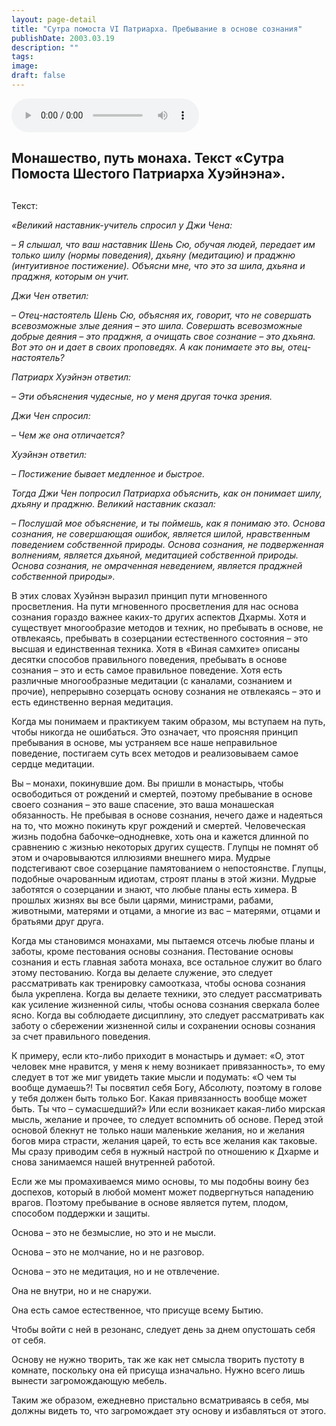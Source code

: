 ```yaml
---
layout: page-detail
title: "Сутра помоста VI Патриарха. Пребывание в основе сознания"
publishDate: 2003.03.19
description: ""
tags:
image:
draft: false
---
```


<audio title="2003.03.19 - Сутра помоста VI Патриарха. Пребывание в основе сознания.mp3" src="/upload/iblock/096/096a9ba0aaede45f7d0da98178b35e57.mp3" controls=""></audio>

## 

## **Монашество, путь монаха. Текст «Сутра Помоста Шестого Патриарха Хуэйнэна».**  

##   

 Текст:

_«Великий наставник-учитель спросил у Джи Чена:_ 

 _– Я слышал, что ваш наставник Шень Сю, обучая людей, передает им только шилу (нормы поведения), дхьяну (медитацию) и праджню (интуитивное постижение). Объясни мне, что это за шила, дхьяна и праджня, которым он учит._ 

 _Джи Чен ответил:_ 

_– Отец-настоятель Шень Сю, объясняя их, говорит, что не совершать всевозможные злые деяния – это шила. Совершать всевозможные добрые деяния – это праджня, а очищать свое сознание – это дхьяна. Вот это он и дает в своих проповедях. А как понимаете это вы, отец-настоятель?_ 

 _Патриарх Хуэйнэн ответил:_ 

 _– Эти объяснения чудесные, но у меня другая точка зрения._ 

 _Джи Чен спросил:_ 

 _– Чем же она отличается?_ 

 _Хуэйнэн ответил:_ 

 _– Постижение бывает медленное и быстрое._ 

 _Тогда Джи Чен попросил Патриарха объяснить, как он понимает шилу, дхьяну и праджню. Великий наставник сказал:_ 

 _– Послушай мое объяснение, и ты поймешь, как я понимаю это. Основа сознания, не совершающая ошибок, является шилой, нравственным поведением собственной природы. Основа сознания, не подверженная волнениям, является дхьяной, медитацией собственной природы. Основа сознания, не омраченная неведением, является праджней собственной природы»._ 

 В этих словах Хуэйнэн выразил принцип пути мгновенного просветления. На пути мгновенного просветления для нас основа сознания гораздо важнее каких-то других аспектов Дхармы. Хотя и существует многообразие методов и техник, но пребывать в основе, не отвлекаясь, пребывать в созерцании естественного состояния – это высшая и единственная техника. Хотя в «Виная самхите» описаны десятки способов правильного поведения, пребывать в основе сознания – это и есть самое правильное поведение. Хотя есть различные многообразные медитации (с каналами, сознанием и прочие), непрерывно созерцать основу сознания не отвлекаясь – это и есть единственно верная медитация.

 Когда мы понимаем и практикуем таким образом, мы вступаем на путь, чтобы никогда не ошибаться. Это означает, что проясняя принцип пребывания в основе, мы устраняем все наше неправильное поведение, постигаем суть всех методов и реализовываем самое сердце медитации.

 Вы – монахи, покинувшие дом. Вы пришли в монастырь, чтобы освободиться от рождений и смертей, поэтому пребывание в основе своего сознания – это ваше спасение, это ваша монашеская обязанность. Не пребывая в основе сознания, нечего даже и надеяться на то, что можно покинуть круг рождений и смертей. Человеческая жизнь подобна бабочке–однодневке, хоть она и кажется длинной по сравнению с жизнью некоторых других существ. Глупцы не помнят об этом и очаровываются иллюзиями внешнего мира. Мудрые подстегивают свое созерцание памятованием о непостоянстве. Глупцы, подобные очарованным идиотам, строят планы в этой жизни. Мудрые заботятся о созерцании и знают, что любые планы есть химера. В прошлых жизнях вы все были царями, министрами, рабами, животными, матерями и отцами, а многие из вас – матерями, отцами и братьями друг друга.

 Когда мы становимся монахами, мы пытаемся отсечь любые планы и заботы, кроме пестования основы сознания. Пестование основы сознания и есть главная забота монаха, все остальное служит во благо этому пестованию. Когда вы делаете служение, это следует рассматривать как тренировку самоотказа, чтобы основа сознания была укреплена. Когда вы делаете техники, это следует рассматривать как усиление жизненной силы, чтобы основа сознания сверкала более ясно. Когда вы соблюдаете дисциплину, это следует рассматривать как заботу о сбережении жизненной силы и сохранении основы сознания за счет правильного поведения.

 К примеру, если кто-либо приходит в монастырь и думает: «О, этот человек мне нравится, у меня к нему возникает привязанность», то ему следует в тот же миг увидеть такие мысли и подумать: «О чем ты вообще думаешь?! Ты посвятил себя Богу, Абсолюту, поэтому в голове у тебя должен быть только Бог. Какая привязанность вообще может быть. Ты что – сумасшедший?» Или если возникает какая-либо мирская мысль, желание и прочее, то следует вспомнить об основе. Перед этой основой блекнут не только наши маленькие желания, но и желания богов мира страсти, желания царей, то есть все желания как таковые. Мы сразу приводим себя в нужный настрой по отношению к Дхарме и снова занимаемся нашей внутренней работой.

 Если же мы промахиваемся мимо основы, то мы подобны воину без доспехов, который в любой момент может подвергнуться нападению врагов. Поэтому пребывание в основе является путем, плодом, способом поддержки и защиты.

 Основа – это не безмыслие, но это и не мысли.

 Основа – это не молчание, но и не разговор.

 Основа – это не медитация, но и не отвлечение.

 Она не внутри, но и не снаружи.

 Она есть самое естественное, что присуще всему Бытию.

 Чтобы войти с ней в резонанс, следует день за днем опустошать себя от себя.

 Основу не нужно творить, так же как нет смысла творить пустоту в комнате, поскольку она ей присуща изначально. Нужно всего лишь вынести загромождающую мебель.

 Таким же образом, ежедневно пристально всматриваясь в себя, мы должны видеть то, что загромождает эту основу и избавляться от этого.
  
  
